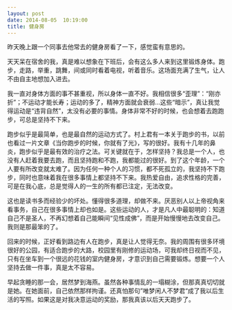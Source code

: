 ```yaml
---
layout: post
date: 2014-08-05  10:19:00
title: 健身房
---
```


<p>
昨天晚上跟一个同事去他常去的健身房看了一下，感觉蛮有意思的。

天天呆在宿舍的我，真是难以想象在下班后，会有这么多人来到这里锻炼身体。跑步，走路，举重，跳舞，间或同时看着电视，听着音乐。这场面充满了生气，让人不由自主地想加入进去。

<!--more-->
我一直对身体方面的事不甚重视，所以身体一直不好。我相信很多“歪理”：“刚亦折”；不运动才能长寿；运动的多了，精神方面就会衰弱…这些“暗示”，真让我觉得运动是“违背自然”，太没有必要的事情。身体非常不好的时候，也会想着去跑跑步，可总是坚持不下来。

跑步似乎是最简单，也是最自然的运动方式了。村上君有一本关于跑步的书，以前也看过一片文章《当你跑步的时候，你就有了光》，写的很好。我有十几年的鼻炎，跑步似乎是最有效的治疗之法。可关键就在于，怎样坚持？我总是一个人，也没有人赶着我要去跑，而且坚持跑和不跑，我都能过的很好。到了这个年龄，一个人要有所改变就太难了。因为任何一种个人的习惯，都不死孤立的，我坚持不下跑步，同时也意味着我在很多事情上都坚持不下来。我热爱自由，追求性格的完善，可是在我心底，总是觉得人的一生的所有都已注定，无法改变。

这也是读书多而经验少的坏处。懂得很多道理，却做不来。厌恶别人以上帝视角来看事务，自己在很多事情上却也如是。这些运动的人，才是凡人中最聪明的：知道自己不是圣人，不再幻想着自己能瞬间“见性成佛”，而是开始慢慢地去改变自己。我则是那最笨的了。

回来的时候，正好看到路边有人在跑步，真是让人觉得无奈。我的周围有很多环境很好的公园，有适合跑步的大路，校园里有刚修的运动场，可我却终日视而不见，只有在坐车到一个很远的花钱的室内健身房，才意识到自己需要锻炼。想要一个人坚持去做一件事，真是太不容易。

早起贪睡的那一会，居然梦到海燕。虽然各种事情乱的一塌糊涂，但那真真切切就是她。在她面前，自己依然那样拘谨。还真怕那句”唯梦闲人不梦君“成了我以后生活的写照。如果这是对我决意运动的奖励，那我真该以后天天跑步了。

</p>

